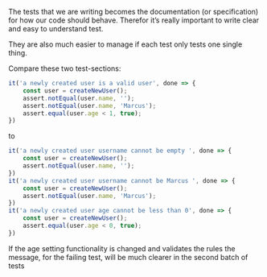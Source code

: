 The tests that we are writing becomes the documentation (or specification) for how our code should behave. Therefor it’s really important to write clear and easy to understand test.

They are also much easier to manage if each test only tests one single thing.

Compare these two test-sections:
```javascript
it('a newly created user is a valid user', done => {
    const user = createNewUser();
    assert.notEqual(user.name, '');
    assert.notEqual(user.name, 'Marcus');
    assert.equal(user.age < 1, true);
})
```

to

```javascript
it('a newly created user username cannot be empty ', done => {
	const user = createNewUser();
	assert.notEqual(user.name, '');
})
it('a newly created user username cannot be Marcus ', done => {
	const user = createNewUser();
	assert.notEqual(user.name, 'Marcus');
})
it('a newly created user age cannot be less than 0', done => {
	const user = createNewUser();
	assert.equal(user.age < 0, true);
})
```

If the age setting functionality is changed and validates the rules the message, for the failing test, will be much clearer in the second batch of tests